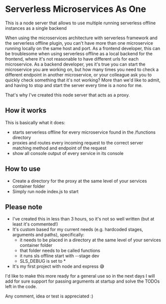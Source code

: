 # Serverless Microservices As One
This is a node server that allows to use multiple running serverless offline instances as a single backend

When using the microservices architecture with serverless framework and the serverless offline plugin, you can't have more than one microservice running locally on the same host and port.
As a frontend developer, this can be troublesome when using serverless offline as a local backend for the frontend, where it's not reasonable to have different urls for each microservice.
As a backend developer, yes it's true you can start the microservice you are working on, but how many times you need to check a different endpoint in another microservice, or your colleague ask you to quickly check something that it's not working? More than we'd like to admit, and having to stop and start the server every time is a nono for me.

That's why I've created this node server that acts as a proxy.

## How it works
This is basically what it does:
* starts serverless offline for every microservice found in the /functions directory
* proxies and routes every incoming request to the correct server matching method and endpoint of the request
* show all console output of every service in its console

## How to use
* Create a directory for the proxy at the same level of your services container folder
* Simply run node index.js to start

## Please note
* I've created this in less than 3 hours, so it's not so well written (but at least it's commented!)
* It's custom based for my current needs (e.g. hardcoded stages, arguments and paths), specifically:
    * it needs to be placed in a directory at the same level of your services container folder
    * that folder needs to be called functions
    * it runs sls offline start with --stage dev
    * SLS_DEBUG is set to *
* It's my first project with node and express 😅

I'd like to make this more ready for a general use so in the next days I will add for sure support for passing arguments at startup and solve the TODOs left in the code.

Any comment, idea or test is appreciated :)
